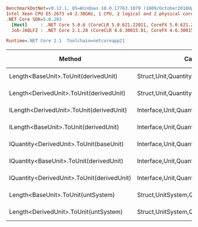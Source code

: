 ``` ini

BenchmarkDotNet=v0.12.1, OS=Windows 10.0.17763.1879 (1809/October2018Update/Redstone5)
Intel Xeon CPU E5-2673 v4 2.30GHz, 1 CPU, 2 logical and 2 physical cores
.NET Core SDK=5.0.203
  [Host]     : .NET Core 5.0.6 (CoreCLR 5.0.621.22011, CoreFX 5.0.621.22011), X64 RyuJIT
  Job-JAQLFZ : .NET Core 2.1.28 (CoreCLR 4.6.30015.01, CoreFX 4.6.30015.01), X64 RyuJIT

Runtime=.NET Core 2.1  Toolchain=netcoreapp21  

```
|                                     Method |                                  Categories |      Mean |     Error |    StdDev |   StdErr |       Min |       Max |    Median | Ratio | MannWhitney(5%) | RatioSD |  Gen 0 | Gen 1 | Gen 2 | Allocated |
|------------------------------------------- |-------------------------------------------- |----------:|----------:|----------:|---------:|----------:|----------:|----------:|------:|---------------- |--------:|-------:|------:|------:|----------:|
|       Length&lt;BaseUnit&gt;.ToUnit(derivedUnit) |       Struct,Unit,Quantity,Micro,Conversion |  22.01 ns |  0.418 ns |  0.391 ns | 0.101 ns |  21.13 ns |  22.70 ns |  22.04 ns |  1.00 |            Base |    0.00 |      - |     - |     - |         - |
|    Length&lt;DerivedUnit&gt;.ToUnit(derivedUnit) |       Struct,Unit,Quantity,Micro,Conversion |  22.22 ns |  0.443 ns |  0.528 ns | 0.115 ns |  21.25 ns |  23.27 ns |  22.31 ns |  1.00 |            Same |    0.03 |      - |     - |     - |         - |
|   ILength&lt;DerivedUnit&gt;.ToUnit(derivedUnit) |    Interface,Unit,Quantity,Micro,Conversion |  32.52 ns |  0.642 ns |  0.764 ns | 0.167 ns |  30.98 ns |  34.18 ns |  32.59 ns |  1.47 |          Slower |    0.04 | 0.0049 |     - |     - |      32 B |
|      ILength&lt;BaseUnit&gt;.ToUnit(derivedUnit) |    Interface,Unit,Quantity,Micro,Conversion |  32.62 ns |  0.649 ns |  0.910 ns | 0.175 ns |  30.87 ns |  33.97 ns |  32.84 ns |  1.48 |          Slower |    0.04 | 0.0049 |     - |     - |      32 B |
|    IQuantity&lt;DerivedUnit&gt;.ToUnit(baseUnit) |    Interface,Unit,Quantity,Micro,Conversion | 117.89 ns |  2.138 ns |  2.000 ns | 0.516 ns | 113.29 ns | 121.54 ns | 117.81 ns |  5.36 |          Slower |    0.14 | 0.0046 |     - |     - |      32 B |
|    IQuantity&lt;BaseUnit&gt;.ToUnit(derivedUnit) |    Interface,Unit,Quantity,Micro,Conversion | 125.37 ns |  2.504 ns |  3.343 ns | 0.669 ns | 119.16 ns | 131.93 ns | 126.26 ns |  5.66 |          Slower |    0.17 | 0.0043 |     - |     - |      33 B |
| IQuantity&lt;DerivedUnit&gt;.ToUnit(derivedUnit) |    Interface,Unit,Quantity,Micro,Conversion | 151.08 ns |  2.988 ns |  3.779 ns | 0.788 ns | 143.41 ns | 158.18 ns | 151.52 ns |  6.87 |          Slower |    0.24 | 0.0041 |     - |     - |      32 B |
|         Length&lt;BaseUnit&gt;.ToUnit(untSystem) | Struct,UnitSystem,Quantity,Micro,Conversion | 600.71 ns | 11.523 ns | 13.717 ns | 2.993 ns | 569.55 ns | 626.39 ns | 598.91 ns | 27.11 |          Slower |    0.82 | 0.0281 |     - |     - |     192 B |
|      Length&lt;DerivedUnit&gt;.ToUnit(untSystem) | Struct,UnitSystem,Quantity,Micro,Conversion | 618.99 ns |  9.690 ns |  8.590 ns | 2.296 ns | 603.28 ns | 631.55 ns | 621.37 ns | 28.11 |          Slower |    0.68 | 0.0281 |     - |     - |     192 B |

